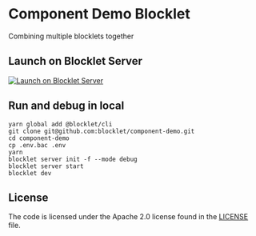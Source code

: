 # Component Demo Blocklet

Combining multiple blocklets together

## Launch on Blocklet Server

[![Launch on Blocklet Server](https://assets.arcblock.io/icons/launch_on_blocklet_server.svg)](https://install.arcblock.io/?action=blocklet-install&meta_url=https%3A%2F%2Fgithub.com%2Fblocklet%2Fcomponent-demo%2Freleases%2Fdownload%2Fv1.1.0%2Fblocklet.json)

## Run and debug in local

```shell
yarn global add @blocklet/cli
git clone git@github.com:blocklet/component-demo.git
cd component-demo
cp .env.bac .env
yarn
blocklet server init -f --mode debug
blocklet server start
blocklet dev
```

## License

The code is licensed under the Apache 2.0 license found in the
[LICENSE](LICENSE) file.
